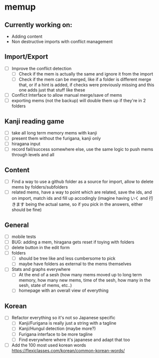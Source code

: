 # memup

## Currently working on:

-   Adding content
-   Non destructive imports with conflict management

## Import/Export

-   [ ] Improve the conflict detection
    -   [ ] Check if the mem is actually the same and ignore it from the import
    -   [ ] Check if the mem can be merged, like if a folder is different merge that, or if a hint is added, if checks were previously missing and this one adds just that stuff like these
-   [ ] Conflict Interface to allow manual merge/save of mems
-   [ ] exporting mems (not the backup) will double them up if they're in 2 folders

## Kanji reading game

-   [ ] take all long term memory mems with kanji
-   [ ] present them without the furigana, kanji only
-   [ ] hiragana input
-   [ ] record fail/success somewhere else, use the same logic to push mems through levels and all

## Content

-   [ ] Find a way to use a github folder as a source for import, allow to delete mems by folders/subfolders
-   [ ] related mems, have a way to point which are related, save the ids, and on import, match ids and fill up accodingly (imagine having いく and 行きます being the actual same, so if you pick in the answers, either should be fine)

## General

-   [ ] mobile tests
-   [ ] BUG: adding a mem, hiragana gets reset if toying with folders
-   [ ] delete button in the edit form
-   [ ] folders
    -   [ ] should be tree like and less cumbersome to pick
    -   [ ] maybe have folders as external to the mems themselves
-   [ ] Stats and graphs everywhere
    -   [ ] At the end of a sesh (how many mems moved up to long term memory, how many new mems, time of the sesh, how many in the sesh, state of mems, etc..)
    -   [ ] homepage with an overall view of everything

## Korean

-   [ ] Refactor everything so it's not so Japanese specific
    -   [ ] Kanji/Furigana is really just a string with a tagline
    -   [ ] Kanji/Hungul detection (maybe more?)
    -   [ ] Furigana interface to be more tagline
    -   [ ] Find everywhere where it's japanese and adapt that too
-   [ ] Add the 100 most used korean words https://flexiclasses.com/korean/common-korean-words/
